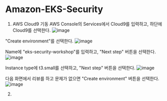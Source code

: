 # Amazon-EKS-Security


1. AWS Cloud9 기동
AWS Console의 Services에서 Cloud9를 입력하고, 하단에 Cloud9를 선택한다.
![image](https://user-images.githubusercontent.com/25558369/181396773-09cf60b0-3990-4c80-a9a5-695835e30e95.png)

"Create environment"를 선택한다.
![image](https://user-images.githubusercontent.com/25558369/181396916-2b50d3d7-ad6e-488c-b0c8-0b3cf2820767.png)

Name에 "eks-security-workshop"를 입력하고, "Next step" 버튼을 선택한다.
![image](https://user-images.githubusercontent.com/25558369/181397157-c788e94d-f546-4a08-81cf-61c52368a46b.png)

Instance type에 t3.small를 선택하고, "Next step" 버튼을 선택한다.
![image](https://user-images.githubusercontent.com/25558369/181397442-9291ad7e-32c7-41a9-bdb6-3602911d8774.png)

다음 화면에서 리뷰를 하고 문제가 없으면 "Create environment" 버튼을 선택한다.
![image](https://user-images.githubusercontent.com/25558369/181397575-b2b5e3ba-0ae1-474b-8e4e-917b03388dd1.png)

2. 
